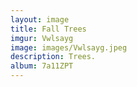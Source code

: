 ```yaml
---
layout: image
title: Fall Trees
imgur: Vwlsayg
image: images/Vwlsayg.jpeg
description: Trees.
album: 7a11ZPT
---
```



